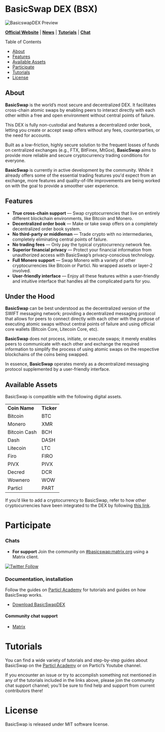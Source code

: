 # BasicSwap DEX (BSX)

![BasicswapDEX Preview](.github-readme/basicswap_header.jpg)

**[Official Website](https://basicswapdex.com)** | **[News](https://particl.news)** | **[Tutorials](https://academy.particl.io)** | **[Chat]( https://matrix.to/#/#basicswap:matrix.org )**

Table of Contents

* [About](#about)
* [Features](#features)
* [Available Assets](#available-assets)
* [Participate](#participate)
* [Tutorials](#tutorials)
* [License](#license)

## About

**BasicSwap** is the world’s most secure and decentralized DEX. It facilitates cross-chain atomic swaps by enabling peers to interact directly with each other within a free and open environment without central points of failure.

This DEX is fully non-custodial and features a decentralized order book, letting you create or accept swap offers without any fees, counterparties, or the need for accounts.

Built as a low-friction, highly secure solution to the frequent losses of funds on centralized exchanges (e.g., FTX, BitFinex, MtGox), **BasicSwap** aims to provide more reliable and secure cryptocurrency trading conditions for everyone.

**BasicSwap** is currently in active development by the community. While it already offers some of the essential trading features you'd expect from an exchange, more features and quality-of-life improvements are being worked on with the goal to provide a smoother user experience.

## Features

* **True cross-chain support** — Swap cryptocurrencies that live on entirely different blockchain environments, like Bitcoin and Monero.
* **Decentralized order book** — Make or take swap offers on a completely decentralized order book system.
* **No third-party or middleman** — Trade crypto with no intermediaries, completely eliminating central points of failure.
* **No trading fees** — Only pay the typical cryptocurrency network fee.
* **Superior financial privacy** — Protect your financial information from unauthorized access with BasicSwap’s privacy-conscious technology.
* **Full Monero support** — Swap Monero with a variety of other cryptocurrencies like Bitcoin or Particl. No wrapped assets or layer-2 involved.
* **User-friendly interface** — Enjoy all these features within a user-friendly and intuitive interface that handles all the complicated parts for you.

## Under the Hood

**BasicSwap** can be best understood as the decentralized version of the SWIFT messaging network; providing a decentralized messaging protocol that allows for peers to connect directly with each other with the purpose of executing atomic swaps without central points of failure and using official core wallets (Bitcoin Core, Litecoin Core, etc).

**BasicSwap** does not process, initiate, or execute swaps; it merely enables peers to communicate with each other and exchange the required information to simplify the process of using atomic swaps on the respective blockchains of the coins being swapped.

In essence, **BasicSwap** operates merely as a decentralized messaging protocol supplemented by a user-friendly interface.

## Available Assets

BasicSwap is compatible with the following digital assets.

<table>
  <tr>
   <td><strong>Coin Name</strong>
   </td>
   <td><strong>Ticker</strong>
   </td>
  </tr>
  <tr>
   <td>Bitcoin
   </td>
   <td>BTC
   </td>
  </tr>
  <tr>
   <td>Monero
   </td>
   <td>XMR
   </td>
  </tr>
  <tr>
   <td>Bitcoin Cash
   </td>
   <td>BCH
   </td>
  </tr>
  <tr>
   <td>Dash
   </td>
   <td>DASH
   </td>
  </tr>
  <tr>
   <td>Litecoin
   </td>
   <td>LTC
   </td>
  </tr>
  <tr>
   <td>Firo
   </td>
   <td>FIRO
   </td>
  </tr>
  <tr>
   <td>PIVX
   </td>
   <td>PIVX
   </td>
  </tr>
  <tr>
   <td>Decred
   </td>
   <td>DCR
   </td>
  </tr>
  <tr>
   <td>Wownero
   </td>
   <td>WOW
   </td>
  </tr>
  <tr>
   <td>Particl
   </td>
   <td>PART
   </td>
  </tr>
</table>

If you’d like to add a cryptocurrency to BasicSwap, refer to how other cryptocurrencies have been integrated to the DEX by following [this link](https://academy.particl.io/en/latest/basicswap-guides/basicswapguides_apply.html).

# Participate

### Chats

* **For support** Join the community on [#basicswap:matrix.org](https://matrix.to/#/#basicswap:matrix.org) using a Matrix client.

[![Twitter Follow](https://img.shields.io/twitter/follow/BasicSwapDEX?label=follow%20us&style=social)](http://twitter.com/BasicSwapDEX)

### Documentation, installation

Follow the guides on [Particl Academy](https://academy.particl.io) for tutorials and guides on how BasicSwap works.

* [Download BasicSwapDEX](https://github.com/basicswap/basicswap/tree/master/doc)

#### Community chat support

* [Matrix](https://matrix.to/#/#basicswap:matrix.org)

# Tutorials

You can find a wide variety of tutorials and step-by-step guides about BasicSwap on the [Particl Academy](https://academy.particl.io) or on Particl’s Youtube channel.

If you encounter an issue or try to accomplish something not mentioned in any of the tutorials included in the links above, please join the community chat support channel; you’ll be sure to find help and support from current contributors there!

# License

BasicSwap is released under MIT software license.
